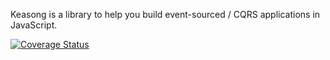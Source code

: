 Keasong is a library to help you build event-sourced / CQRS applications in JavaScript.

[![Coverage Status](https://coveralls.io/repos/github/cucumber-ltd/plutonium/badge.svg?branch=master)](https://coveralls.io/github/cucumber-ltd/kaesong?branch=master)
